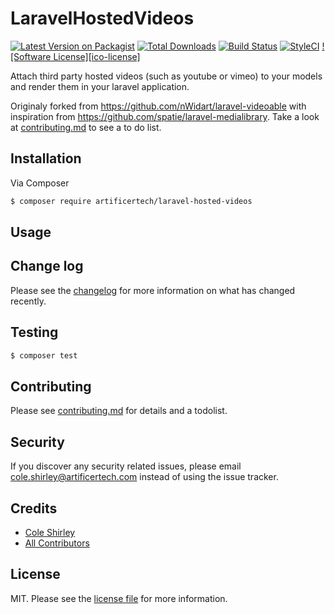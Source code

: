 # LaravelHostedVideos

[![Latest Version on Packagist][ico-version]][link-packagist]
[![Total Downloads][ico-downloads]][link-downloads]
[![Build Status][ico-travis]][link-travis]
[![StyleCI](https://github.styleci.io/repos/397690634/shield?branch=master)](https://github.styleci.io/repos/397690634?branch=master)
[![Software License][ico-license]](LICENSE.md)

Attach third party hosted videos (such as youtube or vimeo) to your models and render them in your laravel application.

Originaly forked from https://github.com/nWidart/laravel-videoable with inspiration from https://github.com/spatie/laravel-medialibrary. Take a look at [contributing.md](contributing.md) to see a to do list.

## Installation

Via Composer

``` bash
$ composer require artificertech/laravel-hosted-videos
```

## Usage

## Change log

Please see the [changelog](changelog.md) for more information on what has changed recently.

## Testing

``` bash
$ composer test
```

## Contributing

Please see [contributing.md](contributing.md) for details and a todolist.

## Security

If you discover any security related issues, please email cole.shirley@artificertech.com instead of using the issue tracker.

## Credits

- [Cole Shirley][link-author]
- [All Contributors][link-contributors]

## License

MIT. Please see the [license file](license.md) for more information.

[ico-version]: https://img.shields.io/packagist/v/artificertech/laravel-hosted-videos.svg?style=flat-square
[ico-downloads]: https://img.shields.io/packagist/dt/artificertech/laravel-hosted-videos.svg?style=flat-square
[ico-travis]: https://img.shields.io/travis/artificertech/laravel-hosted-videos/master.svg?style=flat-square
[ico-styleci]: https://styleci.io/repos/12345678/shield

[link-packagist]: https://packagist.org/packages/artificertech/laravel-hosted-videos
[link-downloads]: https://packagist.org/packages/artificertech/laravel-hosted-videos
[link-travis]: https://travis-ci.org/artificertech/laravel-hosted-videos
[link-styleci]: https://styleci.io/repos/12345678
[link-author]: https://github.com/artificertech
[link-contributors]: ../../contributors
